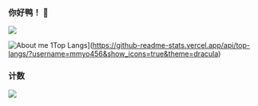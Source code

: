 ### 你好鸭！ 👋
</details>
  <a target="_blank" href="https://space.bilibili.com/388731488/">
  <img src="https://img.shields.io/badge/dynamic/json?style=flat-square&logo=bilibili&label=Bilibili&query=$.data.follower&url=https://api.bilibili.com/x/relation/stat?vmid=388731488"/>
</a>
    
![About me](https://github-readme-stats.vercel.app/api?username=mmyo456&show_icons=true&theme=dracula)
1Top Langs](https://github-readme-stats.vercel.app/api/top-langs/?username=mmyo456&show_icons=true&theme=dracula)
### 计数

[![](https://count.getloli.com/get/@mmyo456?theme=rule34)](http://count.getloli.com/)
